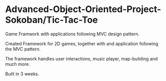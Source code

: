 # Advanced-Object-Oriented-Project-Sokoban/Tic-Tac-Toe

Game Framwork with applications following MVC design pattern.

Created Framework for 2D games, together with and application following the MVC pattern.

The framework handles user interactions, music player, map-building and much more.

Built in 3 weeks.

